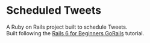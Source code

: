 # Scheduled Tweets

A Ruby on Rails project built to schedule Tweets.<br/>
Built following the [Rails 6 for Beginners GoRails](https://gorails.com/series/rails-6-for-beginners) tutorial.